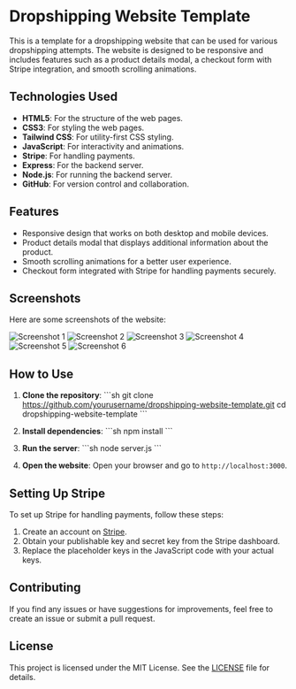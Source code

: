 
# Dropshipping Website Template

This is a template for a dropshipping website that can be used for various dropshipping attempts. The website is designed to be responsive and includes features such as a product details modal, a checkout form with Stripe integration, and smooth scrolling animations.

## Technologies Used

- **HTML5**: For the structure of the web pages.
- **CSS3**: For styling the web pages.
- **Tailwind CSS**: For utility-first CSS styling.
- **JavaScript**: For interactivity and animations.
- **Stripe**: For handling payments.
- **Express**: For the backend server.
- **Node.js**: For running the backend server.
- **GitHub**: For version control and collaboration.

## Features

- Responsive design that works on both desktop and mobile devices.
- Product details modal that displays additional information about the product.
- Smooth scrolling animations for a better user experience.
- Checkout form integrated with Stripe for handling payments securely.

## Screenshots

Here are some screenshots of the website:

![Screenshot 1](https://i.ibb.co/MBDYQHD)
![Screenshot 2](https://i.ibb.co/W00f4s5)
![Screenshot 3](https://i.ibb.co/x3SpZ72)
![Screenshot 4](https://i.ibb.co/J7XbFWk)
![Screenshot 5](https://i.ibb.co/mFQC33j)
![Screenshot 6](https://i.ibb.co/xm7Mq49)

## How to Use

1. **Clone the repository**:
   \`\`\`sh
   git clone https://github.com/yourusername/dropshipping-website-template.git
   cd dropshipping-website-template
   \`\`\`

2. **Install dependencies**:
   \`\`\`sh
   npm install
   \`\`\`

3. **Run the server**:
   \`\`\`sh
   node server.js
   \`\`\`

4. **Open the website**:
   Open your browser and go to `http://localhost:3000`.

## Setting Up Stripe

To set up Stripe for handling payments, follow these steps:

1. Create an account on [Stripe](https://stripe.com).
2. Obtain your publishable key and secret key from the Stripe dashboard.
3. Replace the placeholder keys in the JavaScript code with your actual keys.

## Contributing

If you find any issues or have suggestions for improvements, feel free to create an issue or submit a pull request.

## License

This project is licensed under the MIT License. See the [LICENSE](LICENSE) file for details.
